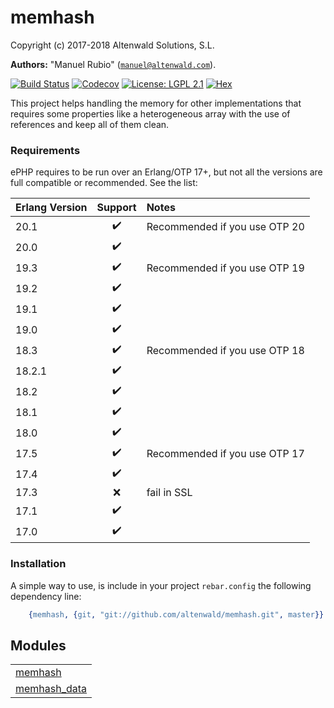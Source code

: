 

# memhash #

Copyright (c) 2017-2018 Altenwald Solutions, S.L.

__Authors:__ "Manuel Rubio" ([`manuel@altenwald.com`](mailto:manuel@altenwald.com)).

[![Build Status](https://img.shields.io/travis/altenwald/memhash/master.svg)](https://travis-ci.org/altenwald/memhash)
[![Codecov](https://codecov.io/gh/altenwald/memhash/branch/master/graph/badge.svg)](https://codecov.io/gh/altenwald/memhash)
[![License: LGPL 2.1](https://img.shields.io/github/license/altenwald/memhash.svg)](https://raw.githubusercontent.com/altenwald/memhash/master/COPYING)
[![Hex](https://img.shields.io/hexpm/v/memhash.svg)](https://hex.pm/packages/memhash)

This project helps handling the memory for other implementations that requires some properties like a heterogeneous array with the use of references and keep all of them clean.


### <a name="Requirements">Requirements</a> ###

ePHP requires to be run over an Erlang/OTP 17+, but not all the versions are full compatible or recommended. See the list:

| Erlang Version | Support | Notes |
|:---|:---:|:---|
| 20.1 | :heavy_check_mark: | Recommended if you use OTP 20 |
| 20.0 | :heavy_check_mark: | |
| 19.3 | :heavy_check_mark: | Recommended if you use OTP 19 |
| 19.2 | :heavy_check_mark: | |
| 19.1 | :heavy_check_mark: | |
| 19.0 | :heavy_check_mark: | |
| 18.3 | :heavy_check_mark: | Recommended if you use OTP 18 |
| 18.2.1 | :heavy_check_mark: | |
| 18.2 | :heavy_check_mark: | |
| 18.1 | :heavy_check_mark: | |
| 18.0 | :heavy_check_mark: | |
| 17.5 | :heavy_check_mark: | Recommended if you use OTP 17 |
| 17.4 | :heavy_check_mark: | |
| 17.3 | :x: | fail in SSL |
| 17.1 | :heavy_check_mark: | |
| 17.0 | :heavy_check_mark: | |


### <a name="Installation">Installation</a> ###

A simple way to use, is include in your project `rebar.config` the following dependency line:

```erlang
    {memhash, {git, "git://github.com/altenwald/memhash.git", master}}
```


## Modules ##


<table width="100%" border="0" summary="list of modules">
<tr><td><a href="memhash.md" class="module">memhash</a></td></tr>
<tr><td><a href="memhash_data.md" class="module">memhash_data</a></td></tr></table>

